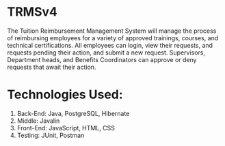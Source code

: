 # TRMSv4
The Tuition Reimbursement Management System will manage the process of reimbursing employees for a variety of approved trainings, courses, and technical certifications. 
All employees can login, view their requests, and requests pending their action, and submit a new request. Supervisors, Department heads, and Benefits Coordinators can approve or deny requests that await their action.
# Technologies Used: 
1. Back-End: Java, PostgreSQL, Hibernate
2. Middle: Javalin
3. Front-End: JavaScript, HTML, CSS
4. Testing: JUnit, Postman
